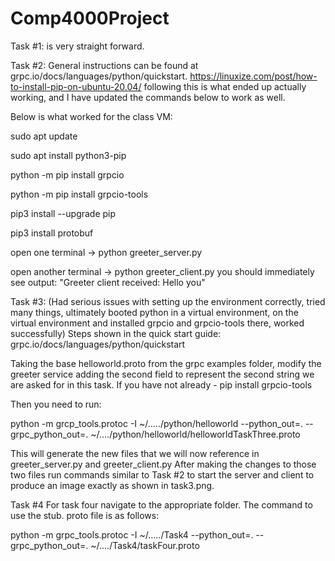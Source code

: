 # Comp4000Project
Task #1: is very straight forward. 

Task #2: General instructions can be found at grpc.io/docs/languages/python/quickstart. 
https://linuxize.com/post/how-to-install-pip-on-ubuntu-20.04/ following this is what ended up actually working, and I have updated the commands below to work as well. 

Below is what worked for the class VM:

sudo apt update

sudo apt install python3-pip

python -m pip install grpcio

python -m pip install grpcio-tools

pip3 install --upgrade pip

pip3 install protobuf

open one terminal 
-> python greeter_server.py

open another terminal 
-> python greeter_client.py
you should immediately see output: "Greeter client received: Hello you"


Task #3: (Had serious issues with setting up the environment correctly, tried many things, ultimately booted python in a virtual environment, on the virtual environment and installed grpcio and grpcio-tools there, worked successfully) Steps shown in the quick start guide: grpc.io/docs/languages/python/quickstart

Taking the base helloworld.proto from the grpc examples folder,
modify the greeter service adding the second field to represent the second string we are asked for in this task. 
If you have not already - pip install grpcio-tools

Then you need to run: 

python -m grcp_tools.protoc -I ~/...../python/helloworld --python_out=. --grpc_python_out=. ~/..../python/helloworld/helloworldTaskThree.proto

This will generate the new files that we will now reference in greeter_server.py and greeter_client.py
After making the changes to those two files run commands similar to Task #2 to start the server and client to produce an image exactly as shown in task3.png.


Task #4 
For task four navigate to the appropriate folder. The command to use the stub. proto file is as follows: 

python -m grpc_tools.protoc -I ~/...../Task4 --python_out=. --grpc_python_out=. ~/..../Task4/taskFour.proto
